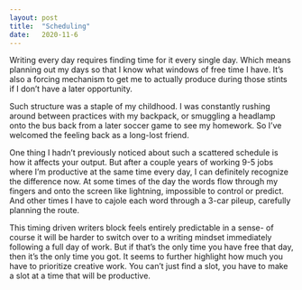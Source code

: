 ```yaml
---
layout: post
title:  "Scheduling"
date:   2020-11-6
---
```

Writing every day requires finding time for it every single day. Which means planning out my days so that I know what windows of free time I have. It’s also a forcing mechanism to get me to actually produce during those stints if I don’t have a later opportunity. 

Such structure was a staple of my childhood. I was constantly rushing around between practices with my backpack, or smuggling a headlamp onto the bus back from a later soccer game to see my homework. So I’ve welcomed the feeling back as a long-lost friend. 

One thing I hadn’t previously noticed about such a scattered schedule is how it affects your output. But after a couple years of working 9-5 jobs where I’m productive at the same time every day, I can definitely recognize the difference now. At some times of the day the words flow through my fingers and onto the screen like lightning, impossible to control or predict. And other times I have to cajole each word through a 3-car pileup, carefully planning the route. 

This timing driven writers block feels entirely predictable in a sense- of course it will be harder to switch over to a writing mindset immediately following a full day of work. But if that’s the only time you have free that day, then it’s the only time you got. It seems to further highlight how much you have to prioritize creative work. You can’t just find a slot, you have to make a slot at a time that will be productive.